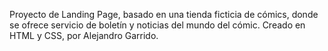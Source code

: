 Proyecto de Landing Page, basado en una tienda ficticia de cómics, donde se ofrece servicio de boletín y noticias del mundo del cómic. Creado en HTML y CSS, por Alejandro Garrido.